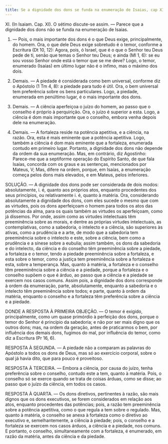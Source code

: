 ```yaml
---
title: Se a dignidade dos dons se funda na enumeração de Isaias, cap XI
---
```


XI. (In Isaiam. Cap. XI).
  O sétimo discute-se assim. — Parece que a dignidade dos dons não se funda na enumeração de Isaias.  

1. — Pois, o mais importante dos dons é o que Deus exige, principalmente, do homem. Ora, o que dele Deus exige sobretudo é o temor, conforme a Escritura (Dt 10, 12): Agora, pois, ó Israel, que é o que o Senhor teu Deus pede de ti, senão que temas o Senhor teu Deus; e ainda (Ml 1, 6): se eu sou vosso Senhor onde está o temor que se me deve? Logo, o temor, enumerado (Isaías) em último lugar não é o ínfimo, mas o máximo dos dois.  

2. Demais. — A piedade é considerada como bem universal, conforme diz o Apóstolo (1 Tm 4, 8): a piedade para tudo é útil. Ora, o bem universal tem preferência sobre os bens particulares. Logo, a piedade, enumerada em penúltimo lugar, é o mais importante dos dons.  

3. Demais. — A ciência aperfeiçoa o juízo do homem, ao passo que o conselho é próprio à perquirição. Ora, o juízo é superior a esta. Logo, a ciência é dom mais importante que o conselho, embora venha depois dele na enumeração. 

4. Demais. — A fortaleza reside na potência apetitiva, e a ciência, na razão. Ora, esta é mais eminente que a potência apetitiva. Logo, também a ciência é dom mais eminente que a fortaleza, enumerada contudo em primeiro lugar. Portanto, a dignidade dos dons não depende da ordem da sua enumeração.  Mas, em contrário, diz Agostinho: Parece-me que a septiforme operação do Espírito Santo, de que fala Isaías, concorda com os graus e as sentenças, mencionados por Mateus, V; Mas, difere na ordem, porque, em Isaías, a enumeração começa pelos dons mais elevados, e em Mateus, pelos inferiores.  

SOLUÇÃO. — A dignidade dos dons pode ser considerada de dois modos: absolutamente, i. é, quanto aos próprios atos, enquanto procedentes dos seus princípios, ou relativamente i. é, quanto à matéria.  Ora, considerando absolutamente a dignidade dos dons, com eles sucede o mesmo que com as virtudes, pois os dons aperfeiçoam o homem para todos os atos das potências da alma, para os quais também as virtudes os aperfeiçoam, como já dissemos. Por onde, assim como as virtudes intelectuais têm preeminência sobre as morais, e dentre as próprias virtudes intelectuais, as contemplativas, como a sabedoria, o intelecto e a ciência, são superiores às ativas, como a prudência e a arte, de modo que a sabedoria tem preeminência sobre o intelecto e este, sobre a ciência, bem como a prudência e a sínese sobre a eubulia; assim também, os dons da sabedoria e do intelecto, da ciência e do conselho têm preeminência sobre a piedade, a fortaleza e o temor, tendo a piedade preeminência sobre a fortaleza, e esta sobre o temor, como a justiça tem preeminência sobre a fortaleza e esta, sobre a temperança.  Mas, quanto à matéria, a fortaleza e o conselho têm preeminência sobre a ciência e a piedade, porque a fortaleza e o conselho supõem o que é árduo, ao passo que a ciência e a piedade se exercem nos casos comuns.  Assim pois, a dignidade dos dons corresponde à ordem da enumeração, parte, absolutamente, enquanto a sabedoria e o intelecto têm preeminência sobre todos; e parte, quanto à ordem da matéria, enquanto o conselho e a fortaleza têm preferência sobre a ciência e a piedade.  

DONDE A RESPOSTA À PRIMEIRA OBJEÇÃO. — O temor é exigido, principalmente, como um quase primórdio à perfeição dos dons, porque o temor do Senhor é princípio da sabedoria; e não por ser mais digno que os outros dons; mas, na ordem da geração, antes de praticarmos o bem, por influência dos demais dons, fugimos do mal, por influência do temor, como diz a Escritura (Pr 16, 6).
  

RESPOSTA À SEGUNDA. — A piedade não a comparam as palavras do Apóstolo a todos os dons de Deus, mas só ao exercício corporal, sobre o qual já havia dito, que para pouco é proveitoso.  

RESPOSTA À TERCEIRA. — Embora a ciência, por causa do juízo, tenha preferência sobre o conselho, contudo este a tem, quanto à matéria. Pois, o conselho só se exerce quando se trata de coisas árduas, como se disse; ao passo que o juízo da ciência, em todos os casos.  

RESPOSTA À QUARTA. — Os dons diretivos, pertinentes à razão, são mais dignos que os dons executivos, se forem considerados em relação aos atos, enquanto procedentes das potências; pois, a razão tem preeminência sobre a potência apetitiva, como o que regula a tem sobre o regulado. Mas, quanto à matéria, o conselho se anexa à fortaleza como o diretivo ao executivo e, semelhantemente, a ciência à piedade; pois, o conselho e a fortaleza se exercem nos casos árduos, a ciência e a piedade, nos comuns. E portanto, o conselho, simultaneamente com a fortaleza, é enumerado, em razão da matéria, antes da ciência e da piedade.